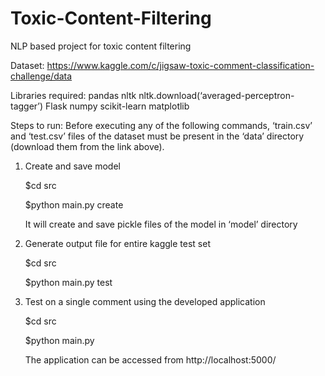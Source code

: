 # Toxic-Content-Filtering
NLP  based project for toxic content filtering

Dataset: https://www.kaggle.com/c/jigsaw-toxic-comment-classification-challenge/data 

Libraries required:
    pandas
    nltk
    nltk.download(‘averaged-perceptron-tagger’)
    Flask
    numpy
    scikit-learn
    matplotlib

Steps to run:
Before executing any of the following commands, ‘train.csv’ and ‘test.csv’ files of the  dataset must be present in the ‘data’ directory (download them from the link above).
   1. Create and save model
   
        $cd src
        
        $python main.py create
        
        It will create and save pickle files of the model in ‘model’ directory
   2. Generate output file for entire kaggle test set
   
        $cd src
        
        $python main.py test
   3. Test on a single  comment using the developed application
   
        $cd src
        
        $python main.py
        
      The application can be accessed from http://localhost:5000/ 


